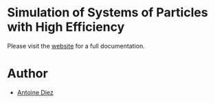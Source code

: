 # Simulation of Systems of Particles with High Efficiency

Please visit the [website](https://sisyphe.readthedocs.io/en/latest/index.html) for a full documentation.

# Author

- [Antoine Diez](https://antoinediez.gitlab.io)